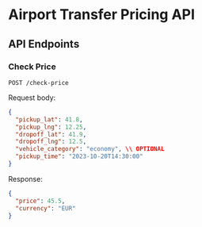 # Airport Transfer Pricing API

## API Endpoints

### Check Price

```
POST /check-price
```

Request body:
```json
{
  "pickup_lat": 41.8,
  "pickup_lng": 12.25,
  "dropoff_lat": 41.9,
  "dropoff_lng": 12.5,
  "vehicle_category": "economy", \\ OPTIONAL
  "pickup_time": "2023-10-20T14:30:00"
}
```

Response:
```json
{
  "price": 45.5,
  "currency": "EUR"
}
```
